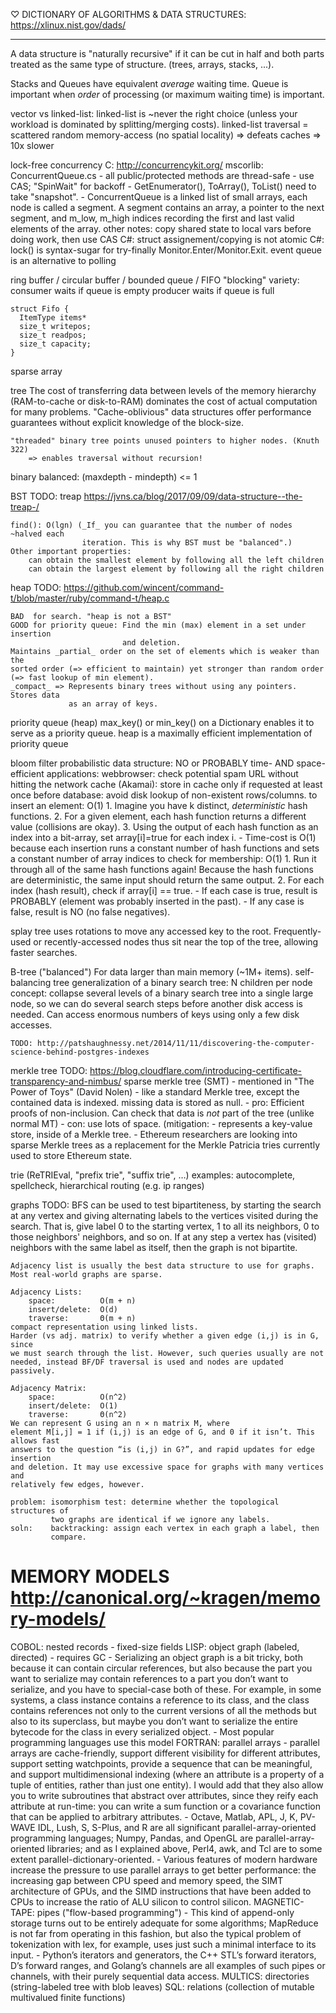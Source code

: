 ♡ DICTIONARY OF ALGORITHMS & DATA STRUCTURES: https://xlinux.nist.gov/dads/

---

A data structure is "naturally recursive" if it can be cut in half and both
parts treated as the same type of structure. (trees, arrays, stacks, ...).

Stacks and Queues have equivalent _average_ waiting time. Queue is important
when _order_ of processing (or maximum waiting time) is important.

vector vs linked-list:
    linked-list is ~never the right choice (unless your workload is dominated by splitting/merging costs).
    linked-list traversal = scattered random memory-access (no spatial locality) => defeats caches => 10x slower

lock-free concurrency
    C: http://concurrencykit.org/
    mscorlib: ConcurrentQueue.cs
        - all public/protected methods are thread-safe
        - use CAS; "SpinWait" for backoff
        - GetEnumerator(), ToArray(), ToList() need to take "snapshot".
        - ConcurrentQueue is a linked list of small arrays, each node is called a
          segment. A segment contains an array, a pointer to the next segment,
          and m_low, m_high indices recording the first and last valid elements
          of the array.
    other notes:
        copy shared state to local vars before doing work, then use CAS
        C#: struct assignement/copying is not atomic
        C#: lock() is syntax-sugar for try-finally Monitor.Enter/Monitor.Exit.
        event queue is an alternative to polling

ring buffer / circular buffer / bounded queue / FIFO
    "blocking" variety:
        consumer waits if queue is empty
        producer waits if queue is full

    struct Fifo {
      ItemType items*
      size_t writepos;
      size_t readpos;
      size_t capacity;
    }

sparse array

tree
    The cost of transferring data between levels of the memory hierarchy
    (RAM-to-cache or disk-to-RAM) dominates the cost of actual computation for
    many problems. "Cache-oblivious" data structures offer performance
    guarantees without explicit knowledge of the block-size.

    "threaded" binary tree points unused pointers to higher nodes. (Knuth 322)
        => enables traversal without recursion!

binary
    balanced: (maxdepth - mindepth) <= 1

BST
    TODO: treap https://jvns.ca/blog/2017/09/09/data-structure--the-treap-/

    find(): O(lgn) (_If_ you can guarantee that the number of nodes ~halved each
                    iteration. This is why BST must be "balanced".)
    Other important properties:
        can obtain the smallest element by following all the left children
        can obtain the largest element by following all the right children

heap
    TODO: https://github.com/wincent/command-t/blob/master/ruby/command-t/heap.c

    BAD  for search. "heap is not a BST"
    GOOD for priority queue: Find the min (max) element in a set under insertion
                             and deletion.
    Maintains _partial_ order on the set of elements which is weaker than the
    sorted order (=> efficient to maintain) yet stronger than random order
    (=> fast lookup of min element).
    _compact_ => Represents binary trees without using any pointers. Stores data
                 as an array of keys.

priority queue (heap)
    max_key() or min_key() on a Dictionary enables it to serve as a priority queue.
    heap is a maximally efficient implementation of priority queue

bloom filter
    probabilistic data structure: NO or PROBABLY
    time- AND space-efficient
    applications:
        webbrowser: check potential spam URL without hitting the network
        cache (Akamai): store in cache only if requested at least once before
        database: avoid disk lookup of non-existent rows/columns.
    to insert an element: O(1)
      1. Imagine you have k distinct, _deterministic_ hash functions.
      2. For a given element, each hash function returns a different value
         (collisions are okay).
      3. Using the output of each hash function as an index into a bit-array,
         set array[i]=true for each index i.
      - Time-cost is O(1) because each insertion runs a constant number of
        hash functions and sets a constant number of array indices
    to check for membership: O(1)
      1. Run it through all of the same hash functions again! Because the hash
         functions are deterministic, the same input should return the same
         output.
      2. For each index (hash result), check if array[i] == true.
         - If each case is true, result is PROBABLY (element was probably
           inserted in the past).
         - If any case is false, result is NO (no false negatives).

splay tree
    uses rotations to move any accessed key to the root. Frequently-used or
    recently-accessed nodes thus sit near the top of the tree, allowing faster
    searches.

B-tree ("balanced")
    For data larger than main memory (~1M+ items).
    self-balancing tree
    generalization of a binary search tree: N children per node
    concept: collapse several levels of a binary search tree into a single large
             node, so we can do several search steps before another disk access
             is needed. Can access enormous numbers of keys using only a few
             disk accesses.

    TODO: http://patshaughnessy.net/2014/11/11/discovering-the-computer-science-behind-postgres-indexes

merkle tree
    TODO: https://blog.cloudflare.com/introducing-certificate-transparency-and-nimbus/
sparse merkle tree (SMT)
    - mentioned in "The Power of Toys" (David Nolen)
    - like a standard Merkle tree, except the contained data is indexed. missing data is stored as null.
    - pro: Efficient proofs of non-inclusion. Can check that data is *not* part of the tree (unlike normal MT)
    - con: use lots of space. (mitigation: 
    - represents a key-value store, inside of a Merkle tree.
    - Ethereum researchers are looking into sparse Merkle trees as a replacement for the Merkle Patricia tries currently used to store Ethereum state.

trie (ReTRIEval, "prefix trie", "suffix trie", …)
    examples: autocomplete, spellcheck, hierarchical routing (e.g. ip ranges)

graphs
    TODO: BFS can be used to test bipartiteness, by starting the search at any
          vertex and giving alternating labels to the vertices visited during
          the search. That is, give label 0 to the starting vertex, 1 to all its
          neighbors, 0 to those neighbors' neighbors, and so on. If at any step
          a vertex has (visited) neighbors with the same label as itself, then
          the graph is not bipartite.

    Adjacency list is usually the best data structure to use for graphs.
    Most real-world graphs are sparse.

    Adjacency Lists:
        space:          O(m + n)
        insert/delete:  O(d)
        traverse:       Θ(m + n)
    compact representation using linked lists.
    Harder (vs adj. matrix) to verify whether a given edge (i,j) is in G, since
    we must search through the list. However, such queries usually are not
    needed, instead BF/DF traversal is used and nodes are updated passively.

    Adjacency Matrix:
        space:          O(n^2)
        insert/delete:  O(1)
        traverse:       Θ(n^2)
    We can represent G using an n × n matrix M, where
    element M[i,j] = 1 if (i,j) is an edge of G, and 0 if it isn’t. This allows fast
    answers to the question “is (i,j) in G?”, and rapid updates for edge insertion
    and deletion. It may use excessive space for graphs with many vertices and
    relatively few edges, however.

    problem: isomorphism test: determine whether the topological structures of
             two graphs are identical if we ignore any labels.
    soln:    backtracking: assign each vertex in each graph a label, then
             compare.


MEMORY MODELS http://canonical.org/~kragen/memory-models/
=========================================================
COBOL: nested records
    - fixed-size fields
LISP: object graph (labeled, directed)
    - requires GC
    - Serializing an object graph is a bit tricky, both because it can contain circular references, but also because the part you want to serialize may contain references to a part you don’t want to serialize, and you have to special-case both of these. For example, in some systems, a class instance contains a reference to its class, and the class contains references not only to the current versions of all the methods but also to its superclass, but maybe you don’t want to serialize the entire bytecode for the class in every serialized object. 
    - Most popular programming languages use this model
FORTRAN: parallel arrays
    - parallel arrays are cache-friendly, support different visibility for different attributes, support setting watchpoints, provide a sequence that can be meaningful, and support multidimensional indexing (where an attribute is a property of a tuple of entities, rather than just one entity). I would add that they also allow you to write subroutines that abstract over attributes, since they reify each attribute at run-time: you can write a sum function or a covariance function that can be applied to arbitrary attributes.
    - Octave, Matlab, APL, J, K, PV-WAVE IDL, Lush, S, S-Plus, and R are all significant parallel-array-oriented programming languages; Numpy, Pandas, and OpenGL are parallel-array-oriented libraries; and as I explained above, Perl4, awk, and Tcl are to some extent parallel-dictionary-oriented.
    - Various features of modern hardware increase the pressure to use parallel arrays to get better performance: the increasing gap between CPU speed and memory speed, the SIMT architecture of GPUs, and the SIMD instructions that have been added to CPUs to increase the ratio of ALU silicon to control silicon.
MAGNETIC-TAPE: pipes ("flow-based programming")
    - This kind of append-only storage turns out to be entirely adequate for some algorithms; MapReduce is not far from operating in this fashion, but also the typical problem of tokenization with lex, for example, uses just such a minimal interface to its input.
    - Python’s iterators and generators, the C++ STL’s forward iterators, D’s forward ranges, and Golang’s channels are all examples of such pipes or channels, with their purely sequential data access.
MULTICS: directories (string-labeled tree with blob leaves)
SQL: relations (collection of mutable multivalued finite functions)

